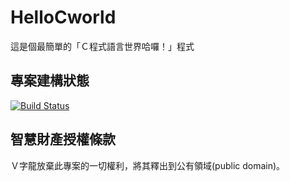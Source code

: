 # HelloCworld
這是個最簡單的「Ｃ程式語言世界哈囉！」程式

## 專案建構狀態
[![Build Status](https://travis-ci.org/Vdragon/HelloCworld.svg)](https://travis-ci.org/Vdragon/HelloCworld)

## 智慧財產授權條款
Ｖ字龍放棄此專案的一切權利，將其釋出到公有領域(public domain)。

